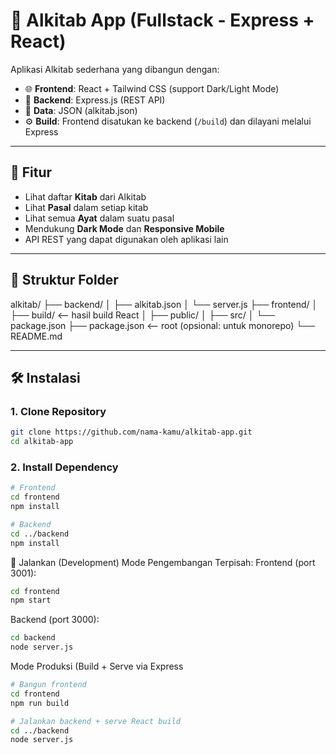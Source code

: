 # 📖 Alkitab App (Fullstack - Express + React)

Aplikasi Alkitab sederhana yang dibangun dengan:

- 🌐 **Frontend**: React + Tailwind CSS (support Dark/Light Mode)
- 🔧 **Backend**: Express.js (REST API)
- 📁 **Data**: JSON (alkitab.json)
- ⚙️ **Build**: Frontend disatukan ke backend (`/build`) dan dilayani melalui Express

---

## 🚀 Fitur

- Lihat daftar **Kitab** dari Alkitab
- Lihat **Pasal** dalam setiap kitab
- Lihat semua **Ayat** dalam suatu pasal
- Mendukung **Dark Mode** dan **Responsive Mobile**
- API REST yang dapat digunakan oleh aplikasi lain

---

## 📂 Struktur Folder

alkitab/
├── backend/
│ ├── alkitab.json
│ └── server.js
├── frontend/
│ ├── build/ <-- hasil build React
│ ├── public/
│ ├── src/
│ └── package.json
├── package.json <-- root (opsional: untuk monorepo)
└── README.md


---

## 🛠️ Instalasi

### 1. Clone Repository

```bash
git clone https://github.com/nama-kamu/alkitab-app.git
cd alkitab-app 
```

### 2. Install Dependency

```bash
# Frontend
cd frontend
npm install

# Backend
cd ../backend
npm install
```

🧪 Jalankan (Development)
Mode Pengembangan Terpisah:
Frontend (port 3001):
```bash
cd frontend
npm start
```

Backend (port 3000):
```bash
cd backend
node server.js
```

Mode Produksi (Build + Serve via Express

```bash
# Bangun frontend
cd frontend
npm run build

# Jalankan backend + serve React build
cd ../backend
node server.js
````